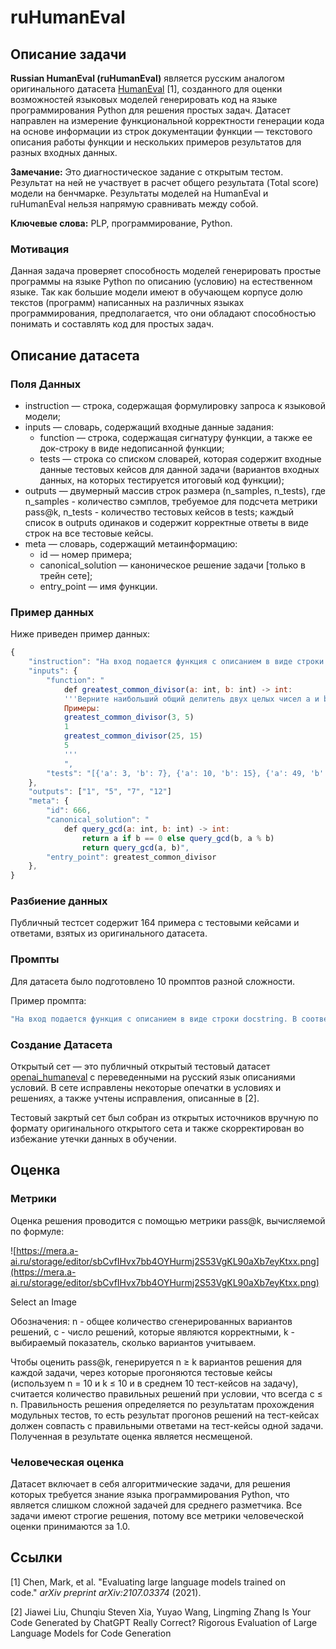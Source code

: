 # ruHumanEval

## Описание задачи

**Russian HumanEval (ruHumanEval)** является русским аналогом оригинального датасета [HumanEval](https://huggingface.co/datasets/openai_humaneval) [1], созданного для оценки возможностей языковых моделей генерировать код на языке программирования Python для решения простых задач. Датасет направлен на измерение функциональной корректности генерации кода на основе информации из строк документации функции — текстового описания работы функции и нескольких примеров результатов для разных входных данных.


**Замечание:** Это диагностическое задание с открытым тестом. Результат на ней не участвует в расчет общего результата (Total score) модели на бенчмарке. Результаты моделей на HumanEval и ruHumanEval нельзя напрямую сравнивать между собой.

**Ключевые слова:** PLP, программирование, Python.

### Мотивация

Данная задача проверяет способность моделей генерировать простые программы на языке Python по описанию (условию) на естественном языке. Так как большие модели имеют в обучающем корпусе долю текстов (программ) написанных на различных языках программирования, предполагается, что они обладают способностью понимать и составлять код для простых задач.

## Описание датасета

### Поля Данных

- instruction — строка, содержащая формулировку запроса к языковой модели;
- inputs — словарь, содержащий входные данные задания:
    - function — строка, содержащая сигнатуру функции, а также ее док-строку в виде недописанной функции;
    - tests — строка со списком словарей, которая содержит входные данные тестовых кейсов для данной задачи (вариантов входных данных, на которых тестируется итоговый код функции);
- outputs — двумерный массив строк размера (n_samples, n_tests), где n_samples - количество сэмплов, требуемое для подсчета метрики pass@k, n_tests - количество тестовых кейсов в tests; каждый список в outputs одинаков и содержит корректные ответы в виде строк на все тестовые кейсы.
- meta — cловарь, содержащий метаинформацию:
    - id — номер примера;
    - canonical_solution — каноническое решение задачи [только в трейн сете];
    - entry_point — имя функции.

### Пример данных

Ниже приведен пример данных:

```jsx
{
	"instruction": "На вход подается функция с описанием в виде строки docstring. В соответствии с описанием вам необходимо реализовать функцию на основе шаблона:\\n{function}"
	"inputs": {
		"function": "
			def greatest_common_divisor(a: int, b: int) -> int:
			'''Верните наибольший общий делитель двух целых чисел a и b.
			Примеры:
			greatest_common_divisor(3, 5)
			1
			greatest_common_divisor(25, 15)
			5
			'''
			",
		"tests": "[{'a': 3, 'b': 7}, {'a': 10, 'b': 15}, {'a': 49, 'b': 14}, {'a': 144, 'b': 60}]"
	},
	"outputs": ["1", "5", "7", "12"]
	"meta": {
		"id": 666,
		"canonical_solution": "
			def query_gcd(a: int, b: int) -> int:
				return a if b == 0 else query_gcd(b, a % b)
				return query_gcd(a, b)",
		"entry_point": greatest_common_divisor
	},
}
```

### Разбиение данных

Публичный тестсет содержит 164 примера с тестовыми кейсами и ответами, взятых из оригинального датасета. 
### Промпты

Для датасета было подготовлено 10 промптов разной сложности.

Пример промпта:

```jsx
"На вход подается функция с описанием в виде строки docstring. В соответствии с описанием вам необходимо реализовать функцию на основе шаблона:\n{function}."
```

### Создание Датасета

Открытый сет — это публичный открытый тестовый датасет [openai_humaneval](https://huggingface.co/datasets/openai_humaneval) с переведенными на русский язык описаниями условий. В сете исправлены некоторые опечатки в условиях и решениях, а также учтены исправления, описанные в [2].

Тестовый закртый сет был собран из открытых источников вручную по формату оригинального открытого сета и также скорректирован во избежание утечки данных в обучении.

## Оценка

### Метрики

Оценка решения проводится с помощью метрики pass@k, вычисляемой по формуле:

![https://mera.a-ai.ru/storage/editor/sbCvfIHvx7bb4OYHurmj2S53VgKL90aXb7eyKtxx.png](https://mera.a-ai.ru/storage/editor/sbCvfIHvx7bb4OYHurmj2S53VgKL90aXb7eyKtxx.png)

Select an Image

Обозначения: n - общее количество сгенерированных вариантов решений, c - число решений, которые являются корректными, k - выбираемый показатель, сколько вариантов учитываем.

Чтобы оценить pass@k, генерируется n ≥ k вариантов решения для каждой задачи, через которые прогоняются тестовые кейсы (используем n = 10 и k ≤ 10 и в среднем 10 тест-кейсов на задачу), считается количество правильных решений при условии, что всегда c ≤ n. Правильность решения определяется по результатам прохождения модульных тестов, то есть результат прогонов решений  на тест-кейсах должен совпасть с правильными ответами на тест-кейсы одной задачи. Полученная в результате оценка является несмещеной.

### Человеческая оценка

Датасет включает в себя алгоритмические задачи, для решения которых требуется знание языка программирования Python, что является слишком сложной задачей для среднего разметчика. Все задачи имеют строгие решения, потому все метрики человеческой оценки принимаются за 1.0.

## Ссылки

[1] Chen, Mark, et al. "Evaluating large language models trained on code." *arXiv preprint arXiv:2107.03374* (2021).

[2] Jiawei Liu, Chunqiu Steven Xia, Yuyao Wang, Lingming Zhang Is Your Code Generated by ChatGPT Really Correct? Rigorous Evaluation of Large Language Models for Code Generation
